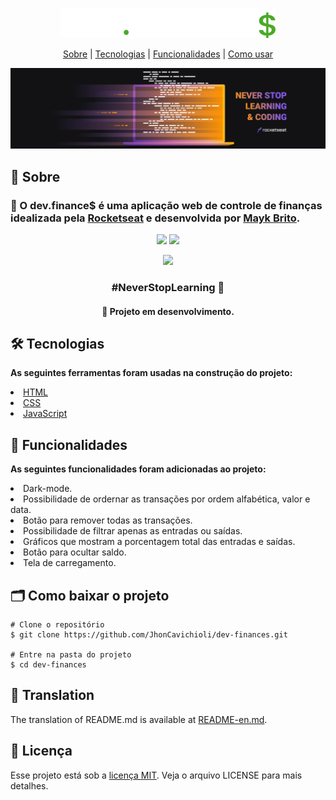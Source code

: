 <a href="https://dev-finances-nu.vercel.app/"><p align="center"><img src="./assets/logo.svg"></p></a>

<p align="center"><a href="#sobre">Sobre</a> | <a href="#tecnologias">Tecnologias</a> | <a href="#funcionalidades">Funcionalidades</a> | <a href="#uso">Como usar</a></p>

<img src="./assets/rocketseat.png">

<h2>📌 Sobre</h2>
<h3 id="sobre">🚀 O dev.finance$ é uma aplicação web de controle de finanças idealizada pela <a href="https://app.rocketseat.com.br/">Rocketseat</a> e desenvolvida por <a href="https://github.com/maykbrito">Mayk Brito</a>.</h3>

<p align="center">
  <a href="https://app.rocketseat.com.br/"><img src="https://img.shields.io/static/v1?label=Site&message=Rocketseat&color=49aa26&style=for-the-badge"/></a>
  <a href="http://starter-bot.rocketseat.dev/api/discord/login?param=RGlzY292ZXI="><img src="https://img.shields.io/static/v1?label=Comunidade&message=Rocketseat&color=49aa26&style=for-the-badge"/></a></p>
  <p align="center"><a href="https://dev-finances-nu.vercel.app/"><img src="https://img.shields.io/static/v1?label=Vercel&message=dev.finance$&color=49aa26&style=for-the-badge"/></a></p>
</p>

<strong><h3><p align="center">#NeverStopLearning 🚀</p></h3></strong>

<h4 align="center">🚧 Projeto em desenvolvimento.</h4>

<h2>🛠 Tecnologias</h2>
<strong><div id="tecnologias">As seguintes ferramentas foram usadas na construção do projeto:</div></strong>
<p></p>
<li> <a href="https://developer.mozilla.org/pt-BR/docs/Web/HTML">HTML</a>
<li> <a href="https://www.w3schools.com/css/">CSS</a>
<li> <a href="https://developer.mozilla.org/pt-BR/docs/Web/Javascript">JavaScript</a>

<h2>🔧 Funcionalidades</h2>
<strong id="funcionalidades">As seguintes funcionalidades foram adicionadas ao projeto:</strong>
<p></p>
<li> Dark-mode.
<li> Possibilidade de ordernar as transações por ordem alfabética, valor e data.
<li> Botão para remover todas as transações.
<li> Possibilidade de filtrar apenas as entradas ou saídas.
<li> Gráficos que mostram a porcentagem total das entradas e saídas.
<li> Botão para ocultar saldo.
<li> Tela de carregamento.

<h2 id="uso">🗂 Como baixar o projeto</h2>

```
# Clone o repositório
$ git clone https://github.com/JhonCavichioli/dev-finances.git

# Entre na pasta do projeto
$ cd dev-finances
```

<h2>📄 Translation</h2>
The translation of README.md is available at <a href="./README-en.md">README-en.md</a>.

<h2>📝 Licença</h2>
Esse projeto está sob a <a href="./LICENSE">licença MIT</a>. Veja o arquivo LICENSE para mais detalhes.
